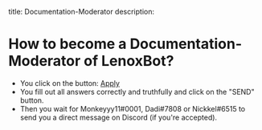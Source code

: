 title: Documentation-Moderator
description:

# How to become a Documentation-Moderator of LenoxBot?

* You click on the button: [Apply](https://docs.google.com/forms/d/e/1FAIpQLSe-KD6k0MVrWzNk5p6H8p6o1g0Z6dEu0p0t8TD2TsGx5h6I7Q/viewform)
* You fill out all answers correctly and truthfully and click on the "SEND" button.
* Then you wait for Monkeyyy11#0001, Dadi#7808 or Nickkel#6515 to send you a direct message on Discord (if you're accepted).
